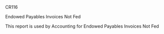 CR116

Endowed Payables Invoices Not Fed

This report is used by Accounting for Endowed Payables Invoices Not Fed

